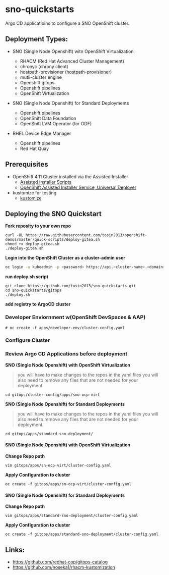 # sno-quickstarts

Argo CD applicatioins to configure a SNO OpenShift cluster. 

## Deployment Types: 
* SNO (Single Node Openshift) witn OpenShift Virtualization
  * RHACM (Red Hat Advanced Cluster Management)
  * chronyc (chrony client)
  * hostpath-provisioner (hostpath-provisioner)
  * mutli-cluster engine
  * Openshift gitops
  * Openshift pipelines
  * OpenShift Virtualization
  
* SNO (Single Node Openshift) for Standard Deployments
  * Openshift pipelines
  * OpenShift Data Foundation
  * OpenShift LVM Operator (for ODF)

* RHEL Device Edge Manager
  * Openshift pipelines
  * Red Hat Quay 

## Prerequisites
* OpenShift 4.11 Cluster installed via the Assisted Installer 
  * [Assisted Installer Scripts](https://github.com/tosin2013/openshift-4-deployment-notes/tree/master/assisted-installer)
  * [OpenShift Assisted Installer Service, Universal Deployer](https://github.com/tosin2013/ocp4-ai-svc-universal)
* kustomize for testing
  * [kustomize](https://kustomize.io/)

## Deploying the SNO Quickstart
**Fork reposity to your own repo**
```
curl -OL https://raw.githubusercontent.com/tosin2013/openshift-demos/master/quick-scripts/deploy-gitea.sh
chmod +x deploy-gitea.sh
./deploy-gitea.sh
```

**Login into the OpenShift Cluster as a cluster-admin user**
```bash
oc login -u kubeadmin -p <password> https://api.<cluster-name>.<domain>:6443
```

**run deploy.sh script**
```
git clone https://github.com/tosin2013/sno-quickstarts.git
cd sno-quickstarts/gitops
./deploy.sh
```

**add registry to ArgoCD cluster**

### Developer Enviornment w(OpenShift DevSpaces & AAP)
```
# oc create -f apps/developer-env/cluster-config.yaml
```

### Configure Cluster
### Review Argo CD Applications before deployment 
**SNO (Single Node Openshift) with OpenShift Virtualization**
> you will have to make changes to the repos in the yaml files you will also need to remove any files that are not needed for your deployment.
```
cd gitops/cluster-config/apps/sno-ocp-virt
```

**SNO (Single Node Openshift) for Standard Deployments**
> you will have to make changes to the repos in the yaml files you will also need to remove any files that are not needed for your deployment.
```
cd gitops/apps/standard-sno-deployment/
```

#### SNO (Single Node Openshift) with OpenShift Virtualization
**Change Repo path**
```
vim gitops/apps/sn-ocp-virt/cluster-config.yaml
```
**Apply Configuration to cluster**
```
oc create -f gitops/apps/sn-ocp-virt/cluster-config.yaml
```
#### SNO (Single Node Openshift) for Standard Deployments
**Change Repo path**
```
vim gitops/apps/standard-sno-deployment/cluster-config.yaml
```
**Apply Configuration to cluster**
```
oc create -f gitops/apps/standard-sno-deployment/cluster-config.yaml
```



## Links:
* https://github.com/redhat-cop/gitops-catalog
* https://github.com/noseka1/rhacm-kustomization
